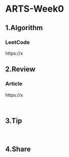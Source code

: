 # ARTS-Week0
##  **1.Algorithm**

### **LeetCode**
https://x 
<br>

##  **2.Review**

### **Article**
https://x
 
<br>

## **3.Tip**



<br>

## **4.Share**
